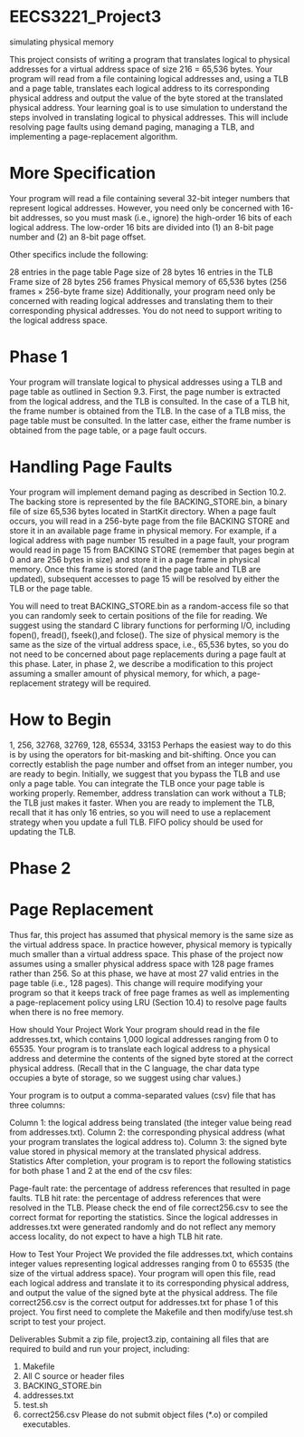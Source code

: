 # EECS3221_Project3
simulating physical memory

This project consists of writing a program that translates logical to physical addresses for a virtual address space of size 216 = 65,536 bytes. Your program will read from a file containing logical addresses and, using a TLB and a page table, translates each logical address to its corresponding physical address and output the value of the byte stored at the translated physical address. Your learning goal is to use simulation to understand the steps involved in translating logical to physical addresses. This will include resolving page faults using demand paging, managing a TLB, and implementing a page-replacement algorithm.


# More Specification

Your program will read a file containing several 32-bit integer numbers that represent logical addresses. However, you need only be concerned with 16-bit addresses, so you must mask (i.e., ignore) the high-order 16 bits of each logical address. The low-order 16 bits are divided into (1) an 8-bit page number and (2) an 8-bit page offset. 

Other specifics include the following:

28 entries in the page table
Page size of 28 bytes
16 entries in the TLB
Frame size of 28 bytes
256 frames
Physical memory of 65,536 bytes (256 frames × 256-byte frame size)
Additionally, your program need only be concerned with reading logical addresses and translating them to their corresponding physical addresses. You do not need to support writing to the logical address space.

# Phase 1

Your program will translate logical to physical addresses using a TLB and page table as outlined in Section 9.3. First, the page number is extracted from the logical address, and the TLB is consulted. In the case of a TLB hit, the frame number is obtained from the TLB. In the case of a TLB miss, the page table must be consulted. In the latter case, either the frame number is obtained from the page table, or a page fault occurs. 

# Handling Page Faults

Your program will implement demand paging as described in Section 10.2. The backing store is represented by the file BACKING_STORE.bin, a binary file of size 65,536 bytes located in StartKit directory. When a page fault occurs, you will read in a 256-byte page from the file BACKING STORE and store it in an available page frame in physical memory. For example, if a logical address with page number 15 resulted in a page fault, your program would read in page 15 from BACKING STORE (remember that pages begin at 0 and are 256 bytes in size) and store it in a page frame in physical memory. Once this frame is stored (and the page table and TLB are updated), subsequent accesses to page 15 will be resolved by either the TLB or the page table.

You will need to treat BACKING_STORE.bin as a random-access file so that you can randomly seek to certain positions of the file for reading. We suggest using the standard C library functions for performing I/O, including fopen(), fread(), fseek(),and fclose(). The size of physical memory is the same as the size of the virtual address space, i.e., 65,536 bytes, so you do not need to be concerned about page replacements during a page fault at this phase. Later, in phase 2, we describe a modification to this project assuming a smaller amount of physical memory, for which, a page-replacement strategy will be required.

# How to Begin

1, 256, 32768, 32769, 128, 65534, 33153
Perhaps the easiest way to do this is by using the operators for bit-masking and bit-shifting. Once you can correctly establish the page number and offset from an integer number, you are ready to begin. Initially, we suggest that you bypass the TLB and use only a page table. You can integrate the TLB once your page table is working properly. Remember, address translation can work without a TLB; the TLB just makes it faster. When you are ready to implement the TLB, recall that it has only 16 entries, so you will need to use a replacement strategy when you update a full TLB. FIFO policy should be used for updating the TLB.

# Phase 2
# Page Replacement
  
Thus far, this project has assumed that physical memory is the same size as the virtual address space. In practice however, physical memory is typically much smaller than a virtual address space. This phase of the project now assumes using a smaller physical address space with 128 page frames rather than 256. So at this phase, we have at most 27 valid entries in the page table (i.e., 128 pages). This change will require modifying your program so that it keeps track of free page frames as well as implementing a page-replacement policy using LRU (Section 10.4) to resolve page faults when there is no free memory.

How should Your Project Work
Your program should read in the file addresses.txt, which contains 1,000 logical addresses ranging from 0 to 65535. Your program is to translate each logical address to a physical address and determine the contents of the signed byte stored at the correct physical address. (Recall that in the C language, the char data type occupies a byte of storage, so we suggest using char values.)

Your program is to output a comma-separated values (csv) file that has three columns:

Column 1: the logical address being translated (the integer value being read from addresses.txt).
Column 2: the corresponding physical address (what your program translates the logical address to).
Column 3: the signed byte value stored in physical memory at the translated physical address.
Statistics
After completion, your program is to report the following statistics for both phase 1 and 2 at the end of the csv files:

Page-fault rate: the percentage of address references that resulted in page faults.
TLB hit rate: the percentage of address references that were resolved in the TLB.
Please check the end of file correct256.csv to see the correct format for reporting the statistics. Since the logical addresses in addresses.txt were generated randomly and do not reflect any memory access locality, do not expect to have a high TLB hit rate.

How to Test Your Project
We provided the file addresses.txt, which contains integer values representing logical addresses ranging from 0 to 65535 (the size of the virtual address space). Your program will open this file, read each logical address and translate it to its corresponding physical address, and output the value of the signed byte at the physical address. The file correct256.csv is the correct output for addresses.txt for phase 1 of this project. You first need to complete the Makefile and then modify/use test.sh script to test your project.

Deliverables
Submit a zip file, project3.zip, containing all files that are required to build and run your project, including:

1) Makefile
2) All C source or header files
3) BACKING_STORE.bin
4) addresses.txt
5) test.sh
6) correct256.csv
Please do not submit object files (*.o) or compiled executables.
